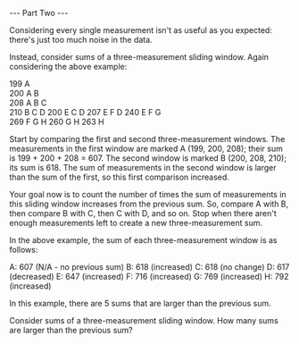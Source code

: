 ﻿--- Part Two ---

Considering every single measurement isn't as useful as you expected: there's just too much noise in the data.

Instead, consider sums of a three-measurement sliding window. Again considering the above example:

199  A      
200  A B    
208  A B C  
210    B C D
200  E   C D
207  E F   D
240  E F G  
269    F G H
260      G H
263        H

Start by comparing the first and second three-measurement windows. 
The measurements in the first window are marked A (199, 200, 208); their sum is 199 + 200 + 208 = 607.
The second window is marked B (200, 208, 210); its sum is 618. The sum of measurements in the second window is 
larger than the sum of the first, so this first comparison increased.

Your goal now is to count the number of times the sum of measurements in this sliding window increases from the
previous sum. So, compare A with B, then compare B with C, then C with D, and so on. Stop when there aren't enough 
measurements left to create a new three-measurement sum.

In the above example, the sum of each three-measurement window is as follows:

A: 607 (N/A - no previous sum)
B: 618 (increased)
C: 618 (no change)
D: 617 (decreased)
E: 647 (increased)
F: 716 (increased)
G: 769 (increased)
H: 792 (increased)

In this example, there are 5 sums that are larger than the previous sum.

Consider sums of a three-measurement sliding window. How many sums are larger than the previous sum?
